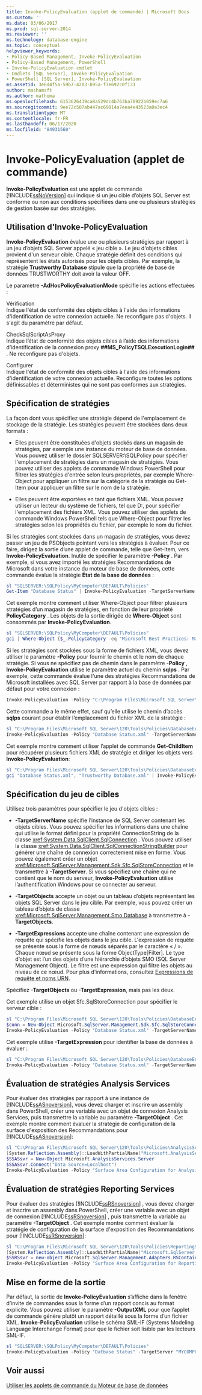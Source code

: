 ```yaml
---
title: Invoke-PolicyEvaluation (applet de commande) | Microsoft Docs
ms.custom: ''
ms.date: 03/06/2017
ms.prod: sql-server-2014
ms.reviewer: ''
ms.technology: database-engine
ms.topic: conceptual
helpviewer_keywords:
- Policy-Based Management, Invoke-PolicyEvaluation
- Policy-Based Management, PowerShell
- Invoke-PolicyEvaluation cmdlet
- Cmdlets [SQL Server], Invoke-PolicyEvaluation
- PowerShell [SQL Server], Invoke-PolicyEvaluation
ms.assetid: 3e6d4f5a-59b7-4203-b95a-f7e692c0f131
author: mashamsft
ms.author: mathoma
ms.openlocfilehash: 6153626439ca8a529dc4b763ba70922b059ec7a6
ms.sourcegitcommit: 9ee72c507ab447ac69014a7eea4e43523a0a3ec4
ms.translationtype: MT
ms.contentlocale: fr-FR
ms.lasthandoff: 06/17/2020
ms.locfileid: "84931560"
---
```

# <a name="invoke-policyevaluation-cmdlet"></a>Invoke-PolicyEvaluation (applet de commande)
  **Invoke-PolicyEvaluation** est une applet de commande [!INCLUDE[ssNoVersion](../includes/ssnoversion-md.md)] qui indique si un jeu cible d’objets SQL Server est conforme ou non aux conditions spécifiées dans une ou plusieurs stratégies de gestion basée sur des stratégies.  
  
## <a name="using-invoke-policyevaluation"></a>Utilisation d'Invoke-PolicyEvaluation  
 **Invoke-PolicyEvaluation** évalue une ou plusieurs stratégies par rapport à un jeu d’objets SQL Server appelé « jeu cible ». Le jeu d'objets cibles provient d'un serveur cible. Chaque stratégie définit des conditions qui représentent les états autorisés pour les objets cibles. Par exemple, la stratégie **Trustworthy Database** stipule que la propriété de base de données TRUSTWORTHY doit avoir la valeur OFF.  
  
 Le paramètre **-AdHocPolicyEvaluationMode** spécifie les actions effectuées :  
  
 Vérification  
 Indique l'état de conformité des objets cibles à l'aide des informations d'identification de votre connexion actuelle. Ne reconfigure pas d'objets. Il s'agit du paramètre par défaut.  
  
 CheckSqlScriptAsProxy  
 Indique l’état de conformité des objets cibles à l’aide des informations d’identification de la connexion proxy **##MS_PolicyTSQLExecutionLogin##** . Ne reconfigure pas d'objets.  
  
 Configurer  
 Indique l'état de conformité des objets cibles à l'aide des informations d'identification de votre connexion actuelle. Reconfigure toutes les options définissables et déterministes qui ne sont pas conformes aux stratégies.  
  
## <a name="specifying-polices"></a>Spécification de stratégies  
 La façon dont vous spécifiez une stratégie dépend de l'emplacement de stockage de la stratégie. Les stratégies peuvent être stockées dans deux formats :  
  
-   Elles peuvent être constituées d'objets stockés dans un magasin de stratégies, par exemple une instance du moteur de base de données. Vous pouvez utiliser le dossier SQLSERVER:\SQLPolicy pour spécifier l'emplacement de stratégies dans un magasin de stratégies. Vous pouvez utiliser des applets de commande Windows PowerShell pour filtrer les stratégies d'entrée selon leurs propriétés, par exemple Where-Object pour appliquer un filtre sur la catégorie de la stratégie ou Get-Item pour appliquer un filtre sur le nom de la stratégie.  
  
-   Elles peuvent être exportées en tant que fichiers XML. Vous pouvez utiliser un lecteur du système de fichiers, tel que D:, pour spécifier l'emplacement des fichiers XML. Vous pouvez utiliser des applets de commande Windows PowerShell tels que Where-Object pour filtrer les stratégies selon les propriétés du fichier, par exemple le nom du fichier.  
  
 Si les stratégies sont stockées dans un magasin de stratégies, vous devez passer un jeu de PSObjects pointant vers les stratégies à évaluer. Pour ce faire, dirigez la sortie d’une applet de commande, telle que Get-Item, vers **Invoke-PolicyEvaluation**. Inutile de spécifier le paramètre **-Policy** . Par exemple, si vous avez importé les stratégies Recommandations de Microsoft dans votre instance du moteur de base de données, cette commande évalue la stratégie **État de la base de données** :  
  
```powershell
sl "SQLSERVER:\SQLPolicy\MyComputer\DEFAULT\Policies"  
Get-Item "Database Status" | Invoke-PolicyEvaluation -TargetServerName "MYCOMPUTER"  
```  
  
 Cet exemple montre comment utiliser Where-Object pour filtrer plusieurs stratégies d’un magasin de stratégies, en fonction de leur propriété **PolicyCategory** . Les objets de la sortie dirigée de **Where-Object** sont consommés par **Invoke-PolicyEvaluation**.  
  
```powershell
sl "SQLSERVER:\SQLPolicy\MyComputer\DEFAULT\Policies"  
gci | Where-Object {$_.PolicyCategory -eq "Microsoft Best Practices: Maintenance"} | Invoke-PolicyEvaluation -TargetServer "MYCOMPUTER"  
```  
  
 Si les stratégies sont stockées sous la forme de fichiers XML, vous devez utiliser le paramètre **-Policy** pour fournir le chemin et le nom de chaque stratégie. Si vous ne spécifiez pas de chemin dans le paramètre **-Policy** , **Invoke-PolicyEvaluation** utilise le paramètre actuel du chemin **sqlps** . Par exemple, cette commande évalue l'une des stratégies Recommandations de Microsoft installées avec SQL Server par rapport à la base de données par défaut pour votre connexion :  
  
```powershell
Invoke-PolicyEvaluation -Policy "C:\Program Files\Microsoft SQL Server\120\Tools\Policies\DatabaseEngine\1033\Database Status.xml" -TargetServerName "MYCOMPUTER"  
```  
  
 Cette commande a le même effet, sauf qu’elle utilise le chemin d’accès **sqlps** courant pour établir l’emplacement du fichier XML de la stratégie :  
  
```powershell
sl "C:\Program Files\Microsoft SQL Server\120\Tools\Policies\DatabaseEngine\1033"  
Invoke-PolicyEvaluation -Policy "Database Status.xml" -TargetServerName "MYCOMPUTER"  
```  
  
 Cet exemple montre comment utiliser l’applet de commande **Get-ChildItem** pour récupérer plusieurs fichiers XML de stratégie et diriger les objets vers **Invoke-PolicyEvaluation**:  
  
```powershell
sl "C:\Program Files\Microsoft SQL Server\120\Tools\Policies\DatabaseEngine\1033"  
gci "Database Status.xml", "Trustworthy Database.xml" | Invoke-PolicyEvaluation -TargetServer "MYCOMPUTER"  
```  
  
## <a name="specifying-the-target-set"></a>Spécification du jeu de cibles  
 Utilisez trois paramètres pour spécifier le jeu d'objets cibles :  
  
-   **-TargetServerName** spécifie l’instance de SQL Server contenant les objets cibles. Vous pouvez spécifier les informations dans une chaîne qui utilise le format défini pour la propriété ConnectionString de la classe <xref:System.Data.SqlClient.SqlConnection> . Vous pouvez utiliser la classe <xref:System.Data.SqlClient.SqlConnectionStringBuilder> pour générer une chaîne de connexion correctement mise en forme. Vous pouvez également créer un objet <xref:Microsoft.SqlServer.Management.Sdk.Sfc.SqlStoreConnection> et le transmettre à **-TargetServer**. Si vous spécifiez une chaîne qui ne contient que le nom du serveur, **Invoke-PolicyEvaluation** utilise l’authentification Windows pour se connecter au serveur.  
  
-   **-TargetObjects** accepte un objet ou un tableau d’objets représentant les objets SQL Server dans le jeu cible. Par exemple, vous pouvez créer un tableau d’objets de classe <xref:Microsoft.SqlServer.Management.Smo.Database> à transmettre à **-TargetObjects**.  
  
-   **-TargetExpressions** accepte une chaîne contenant une expression de requête qui spécifie les objets dans le jeu cible. L'expression de requête se présente sous la forme de nœuds séparés par le caractère « / ». Chaque nœud se présente sous la forme ObjectType[Filter]. Le type d’objet est l’un des objets d’une hiérarchie d’objets SMO (SQL Server Management Object). Le filtre est une expression qui filtre les objets au niveau de ce nœud. Pour plus d’informations, consultez [Expressions de requête et noms URN](../powershell/query-expressions-and-uniform-resource-names.md).  
  
 Spécifiez **-TargetObjects** ou **-TargetExpression**, mais pas les deux.  
  
 Cet exemple utilise un objet Sfc.SqlStoreConnection pour spécifier le serveur cible :  
  
```powershell
sl "C:\Program Files\Microsoft SQL Server\120\Tools\Policies\DatabaseEngine\1033"  
$conn = New-Object Microsoft.SqlServer.Management.Sdk.Sfc.SqlStoreConnection("server='MYCOMPUTER';Trusted_Connection=True")  
Invoke-PolicyEvaluation -Policy "Database Status.xml" -TargetServerName $conn  
```  
  
 Cet exemple utilise **-TargetExpression** pour identifier la base de données à évaluer :  
  
```powershell
sl "C:\Program Files\Microsoft SQL Server\120\Tools\Policies\DatabaseEngine\1033"  
Invoke-PolicyEvaluation -Policy "Database Status.xml" -TargetServerName "MyComputer" -TargetExpression "Server[@Name='MYCOMPUTER']/Database[@Name='AdventureWorks2012']"  
```  
  
## <a name="evaluating-analysis-services-policies"></a>Évaluation de stratégies Analysis Services  
 Pour évaluer des stratégies par rapport à une instance de [!INCLUDE[ssASnoversion](../includes/ssasnoversion-md.md)], vous devez charger et inscrire un assembly dans PowerShell, créer une variable avec un objet de connexion Analysis Services, puis transmettre la variable au paramètre **-TargetObject** . Cet exemple montre comment évaluer la stratégie de configuration de la surface d'exposition des Recommandations pour [!INCLUDE[ssASnoversion](../includes/ssasnoversion-md.md)]:  
  
```powershell
sl "C:\Program Files\Microsoft SQL Server\120\Tools\Policies\AnalysisServices\1033"  
[System.Reflection.Assembly]::LoadWithPartialName("Microsoft.AnalysisServices")  
$SSASsvr = New-Object Microsoft.AnalysisServices.Server  
$SSASsvr.Connect("Data Source=Localhost")  
Invoke-PolicyEvaluation -Policy "Surface Area Configuration for Analysis Services Features.xml" -TargetObject $SSASsvr  
```  
  
## <a name="evaluating-reporting-services-policies"></a>Évaluation de stratégies Reporting Services  
 Pour évaluer des stratégies [!INCLUDE[ssRSnoversion](../includes/ssrsnoversion-md.md)] , vous devez charger et inscrire un assembly dans PowerShell, créer une variable avec un objet de connexion [!INCLUDE[ssRSnoversion](../includes/ssrsnoversion-md.md)] , puis transmettre la variable au paramètre **-TargetObject** . Cet exemple montre comment évaluer la stratégie de configuration de la surface d'exposition des Recommandations pour [!INCLUDE[ssRSnoversion](../includes/ssrsnoversion-md.md)]:  
  
```powershell
sl "C:\Program Files\Microsoft SQL Server\120\Tools\Policies\ReportingServices\1033"  
[System.Reflection.Assembly]::LoadWithPartialName("Microsoft.SqlServer.Dmf.Adapters")  
$SSRSsvr = new-object Microsoft.SqlServer.Management.Adapters.RSContainer('MyComputer')  
Invoke-PolicyEvaluation -Policy "Surface Area Configuration for Reporting Services 2008 Features.xml" -TargetObject $SSRSsvr  
```  
  
## <a name="formatting-output"></a>Mise en forme de la sortie  
 Par défaut, la sortie de **Invoke-PolicyEvaluation** s’affiche dans la fenêtre d’invite de commandes sous la forme d’un rapport concis au format explicite. Vous pouvez utiliser le paramètre **-OutputXML** pour que l’applet de commande génère plutôt un rapport détaillé sous la forme d’un fichier XML. **Invoke-PolicyEvaluation** utilise le schéma SML-IF (Systems Modeling Language Interchange Format) pour que le fichier soit lisible par les lecteurs SML-IF.  
  
```powershell
sl "SQLSERVER:\SQLPolicy\MyComputer\DEFAULT\Policies"  
Invoke-PolicyEvaluation -Policy "Datbase Status" -TargetServer "MYCOMPUTER" -OutputXML > C:\MyReports\DatabaseStatusReport.xml  
```  
  
## <a name="see-also"></a>Voir aussi  
 [Utiliser les applets de commande du Moteur de base de données](../../2014/database-engine/use-the-database-engine-cmdlets.md)  
